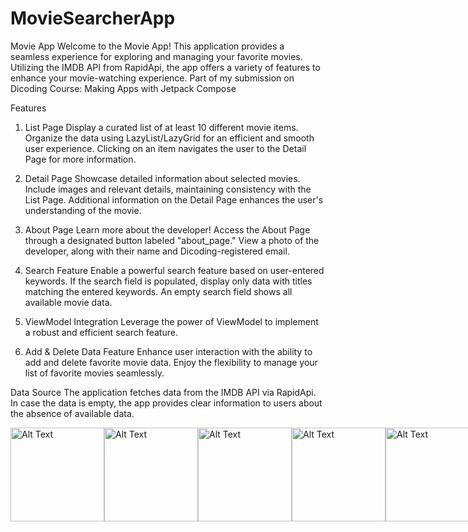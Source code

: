 # MovieSearcherApp

Movie App
Welcome to the Movie App! This application provides a seamless experience for exploring and managing your favorite movies. Utilizing the IMDB API from RapidApi, the app offers a variety of features to enhance your movie-watching experience. Part of my submission on Dicoding Course: Making Apps with Jetpack Compose

Features
1. List Page
Display a curated list of at least 10 different movie items.
Organize the data using LazyList/LazyGrid for an efficient and smooth user experience.
Clicking on an item navigates the user to the Detail Page for more information.

2. Detail Page
Showcase detailed information about selected movies.
Include images and relevant details, maintaining consistency with the List Page.
Additional information on the Detail Page enhances the user's understanding of the movie.

3. About Page
Learn more about the developer!
Access the About Page through a designated button labeled "about_page."
View a photo of the developer, along with their name and Dicoding-registered email.

4. Search Feature
Enable a powerful search feature based on user-entered keywords.
If the search field is populated, display only data with titles matching the entered keywords.
An empty search field shows all available movie data.

5. ViewModel Integration
Leverage the power of ViewModel to implement a robust and efficient search feature.

6. Add & Delete Data Feature
Enhance user interaction with the ability to add and delete favorite movie data.
Enjoy the flexibility to manage your list of favorite movies seamlessly.

Data Source
The application fetches data from the IMDB API via RapidApi. In case the data is empty, the app provides clear information to users about the absence of available data.

<div style="display: flex; justify-content: space-between;">
  <img src="https://drive.google.com/uc?id=1L3p2Wf69pIU_nd16UYQWkgdd-_nc_FqG" alt="Alt Text" width="150"/>
  <img src="https://drive.google.com/uc?id=1foA8dLa86OdHFQS-3iAwgAXUMKisL2Ya" alt="Alt Text" width="150"/>
  <img src="https://drive.google.com/uc?id=1-uI3e8HjfT6CWgXZs11VByTZsTsLmAUC" alt="Alt Text" width="150"/>
  <img src="https://drive.google.com/uc?id=15EacyB_7-rXlsGiyLSfqpi8f5ntrSA_d" alt="Alt Text" width="150"/>
  <img src="https://drive.google.com/uc?id=1eeiv2IiwJUKQaHcQmQRJyd7m3XboDX-n" alt="Alt Text" width="150"/>
</div>
